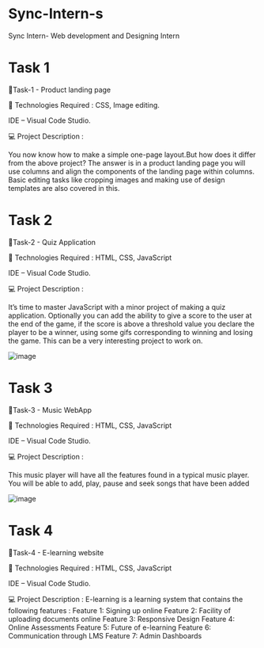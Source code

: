 # Sync-Intern-s

Sync Intern- Web development and Designing Intern

#  Task 1

🔰Task-1 - Product landing page

🚀 Technologies Required :
CSS, Image editing.

IDE – Visual Code Studio. 

💻 Project Description :

You now know how to make a simple one-page layout.But how does it differ from the above project? The answer is in a product landing page you will use columns and align the components of the landing page within columns. Basic editing tasks like cropping images and making use of design templates are also covered in this.




#  Task 2

🔰Task-2 - Quiz Application

🚀 Technologies Required :
 HTML, CSS, JavaScript

IDE – Visual Code Studio. 

💻 Project Description :

It’s time to master JavaScript with a minor project of making a quiz application. 
Optionally you can add the ability to give a score to the user at the end of the game, if the score is above a threshold value you declare the player to be a winner, using some gifs corresponding to winning and losing the game. This can be a very interesting project to work on.

![image](https://user-images.githubusercontent.com/95160600/232265786-3b41fa25-dc62-49de-8c91-7cb847bfd8d4.png)


#  Task 3

🔰Task-3 - Music WebApp

🚀 Technologies Required :
 HTML, CSS, JavaScript

IDE – Visual Code Studio. 

💻 Project Description :

This music player will have all the features found in a typical music player. You will be able to add, play, pause and seek songs that have been added

![image](https://user-images.githubusercontent.com/95160600/233625119-41d8d16d-3201-4659-b86a-3dbeba9aa4bd.png)


#  Task 4

🔰Task-4 -  E-learning website

🚀 Technologies Required :
 HTML, CSS, JavaScript

IDE – Visual Code Studio. 

💻 Project Description :
E-learning is a learning system that contains the following features : 
Feature 1: Signing up online 
Feature 2: Facility of uploading documents online 
Feature 3: Responsive Design 
Feature 4: Online Assessments 
Feature 5: Future of e-learning 
Feature 6: Communication through LMS 
Feature 7: Admin Dashboards



